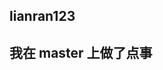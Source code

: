 <!--
 * @Author: your name
 * @Date: 2021-03-10 20:52:18
 * @LastEditTime: 2021-03-10 21:49:04
 * @LastEditors: Please set LastEditors
 * @Description: In User Settings Edit
 * @FilePath: /sdzn-assist-line/Users/apple/Desktop/gitLarTest/README.md
-->

## lianran123

## 我在 master 上做了点事
